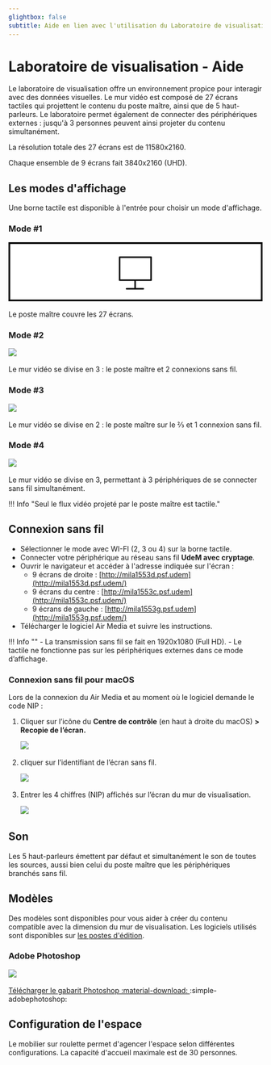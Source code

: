 ```yaml
---
glightbox: false
subtitle: Aide en lien avec l'utilisation du Laboratoire de visualisation
---
```


# Laboratoire de visualisation - Aide

Le laboratoire de visualisation offre un environnement propice pour interagir avec des données visuelles. Le mur vidéo est composé de 27 écrans tactiles qui projettent le contenu du poste maître, ainsi que de 5 haut-parleurs. Le laboratoire permet également de connecter des périphériques externes : jusqu'à 3 personnes peuvent ainsi projeter du contenu simultanément.

La résolution totale des 27 écrans est de 11580x2160.

Chaque ensemble de 9 écrans fait 3840x2160 (UHD).

## Les modes d'affichage

Une borne tactile est disponible à l'entrée pour choisir un mode d'affichage.

### Mode #1

![](../assets/images/espaces/labovisu-mode1.png)

Le poste maître couvre les 27 écrans.

### Mode #2

![](../../assets/images/espaces/labovisu-mode2.png)

Le mur vidéo se divise en 3 : le poste maître et 2 connexions sans fil.

### Mode #3

![](../../assets/images/espaces/labovisu-mode3.png)

Le mur vidéo se divise en 2 : le poste maître sur le ⅔ et 1 connexion sans fil.

### Mode #4

![](../../assets/images/espaces/labovisu-mode4.png)

Le mur vidéo se divise en 3, permettant à 3 périphériques de se connecter sans fil simultanément.

!!! Info "Seul le flux vidéo projeté par le poste maître est tactile."

## Connexion sans fil

- Sélectionner le mode avec WI-FI (2, 3 ou 4) sur la borne tactile.
- Connecter votre périphérique au réseau sans fil **UdeM avec cryptage**.
- Ouvrir le navigateur et accéder à l'adresse indiquée sur l'écran :
    - 9 écrans de droite : [http://mila1553d.psf.udem](http://mila1553d.psf.udem/)
    - 9 écrans du centre : [http://mila1553c.psf.udem](http://mila1553c.psf.udem/)
    - 9 écrans de gauche : [http://mila1553g.psf.udem](http://mila1553g.psf.udem/)
- Télécharger le logiciel Air Media et suivre les instructions.

!!! Info ""
    - La transmission sans fil se fait en 1920x1080 (Full HD).
    - Le tactile ne fonctionne pas sur les périphériques externes dans ce mode d’affichage. 

### Connexion sans fil pour macOS

Lors de la connexion du Air Media et au moment où le logiciel demande le code NIP :

1. Cliquer sur l’icône du **Centre de contrôle** (en haut à droite du macOS) **> Recopie de l’écran.** 
    
    ![](../../assets/images/espaces/labovisu-wifi1.png)
    

1. cliquer sur l’identifiant de l’écran sans fil.
    
    ![](../../assets/images/espaces/labovisu-wifi2.png)
    
2. Entrer les 4 chiffres (NIP) affichés sur l’écran du mur de visualisation. 
    
    ![](../../assets/images/espaces/labovisu-wifi3.png)
    

## Son

Les 5 haut-parleurs émettent par défaut et simultanément le son de toutes les sources, aussi bien celui du poste maître que les périphériques branchés sans fil. 

## Modèles

Des modèles sont disponibles pour vous aider à créer du contenu compatible avec la dimension du mur de visualisation. Les logiciels utilisés sont disponibles sur [les postes d'édition](../medias/postes-edition.md).

### Adobe Photoshop

![](../../assets/images/espaces/labovisu-photoshop.png)

[Télécharger le gabarit Photoshop :material-download: ](../assets/gabarit-lv.psd) :simple-adobephotoshop:

## Configuration de l'espace

Le mobilier sur roulette permet d'agencer l'espace selon différentes configurations. La capacité d'accueil maximale est de 30 personnes.